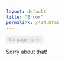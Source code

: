 ```yaml
---
layout: default
title: "Error"
permalink: /404.html
---
```


<button type="button" class="btn btn-lg btn-danger" disabled="disabled">No page here.</button>
<p>Sorry about that!</p>

